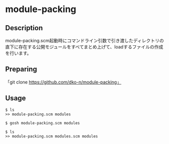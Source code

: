 module-packing
====

## Description
module-packing.scm起動時にコマンドライン引数で引き渡したディレクトリの直下に存在する公開モジュールをすべてまとめ上げて、loadするファイルの作成を行います。

## Preparing
「git clone https://github.com/dko-n/module-packing」

## Usage

```
$ ls
>> module-packing.scm modules

$ gosh module-packing.scm modules

$ ls
>> module-packing.scm modules.scm modules
```

